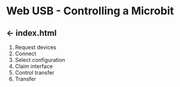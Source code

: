 # Web USB - Controlling a Microbit


## ← index.html

1. Request devices
2. Connect
3. Select configuration
4. Claim interface
5. Control transfer
6. Transfer






